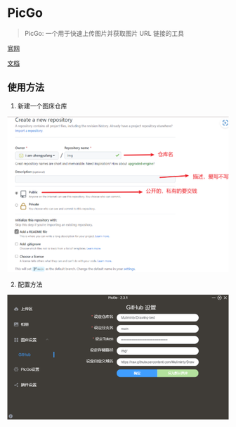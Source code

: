 # PicGo

> PicGo: 一个用于快速上传图片并获取图片 URL 链接的工具

[官网](https://molunerfinn.com/PicGo/)

[文档](https://picgo.github.io/PicGo-Doc/)


## 使用方法

1. 新建一个图床仓库

![来源网络](https://raw.githubusercontent.com/Muliminty/Drawing-bed/main/img/202303271453409.png)


2. 配置方法

![](https://raw.githubusercontent.com/Muliminty/Drawing-bed/main/img/202303271454794.png)